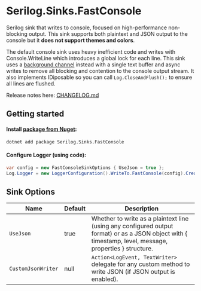 # Serilog.Sinks.FastConsole

Serilog sink that writes to console, focused on high-performance non-blocking output. This sink supports both plaintext and JSON output to the console but it **does not support themes and colors**. 

The default console sink uses heavy inefficient code and writes with Console.WriteLine which introduces a global lock for each line. This sink uses a [background channel](https://ndportmann.com/system-threading-channels/) instead with a single text buffer and async writes to remove all blocking and contention to the console output stream. It also implements IDiposable so you can call `Log.CloseAndFlush();` to ensure all lines are flushed.

Release notes here: [CHANGELOG.md](CHANGELOG.md)

## Getting started

#### Install [package from Nuget](https://www.nuget.org/packages/Serilog.Sinks.FastConsole/):

```
dotnet add package Serilog.Sinks.FastConsole
```

#### Configure Logger (using code):

```csharp
var config = new FastConsoleSinkOptions { UseJson = true };
Log.Logger = new LoggerConfiguration().WriteTo.FastConsole(config).CreateLogger();
```

## Sink Options

Name | Default | Description
---- | ------- | -----------
`UseJson` | true | Whether to write as a plaintext line (using any configured output format) or as a JSON object with { timestamp, level, message, properties } structure.
`CustomJsonWriter` | null | `Action<LogEvent, TextWriter>` delegate for any custom method to write JSON (if JSON output is enabled).
